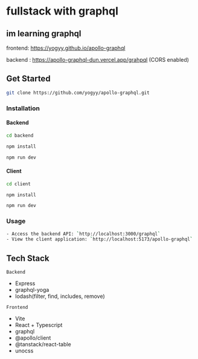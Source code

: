 # fullstack with graphql

## im learning graphql

frontend: <https://yogyy.github.io/apollo-graphql>
<br>

backend : <https://apollo-graphql-dun.vercel.app/grahpql> (CORS enabled)

## Get Started

```bash
git clone https://github.com/yogyy/apollo-graphql.git
```

### Installation

#### Backend

```bash
cd backend
```

```bash
npm install
```

```bash
npm run dev
```

#### Client

```bash
cd client
```

```bash
npm install
```

```bash
npm run dev
```

### Usage

```bash
- Access the backend API: `http://localhost:3000/graphql`
- View the client application: `http://localhost:5173/apollo-graphql`
```

## Tech Stack

`Backend`

- Express
- graphql-yoga
- lodash(filter, find, includes, remove)

`Frontend`

- Vite
- React + Typescript
- graphql
- @apollo/client
- @tanstack/react-table
- unocss
